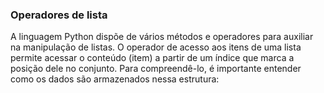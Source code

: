 ### Operadores de lista
A linguagem Python dispõe de vários métodos e operadores para auxiliar na manipulação de listas. O operador de acesso aos itens de uma lista permite acessar o conteúdo (item) a partir de um índice que marca a posição dele no conjunto. Para compreendê-lo, é importante entender como os dados são armazenados nessa estrutura:

